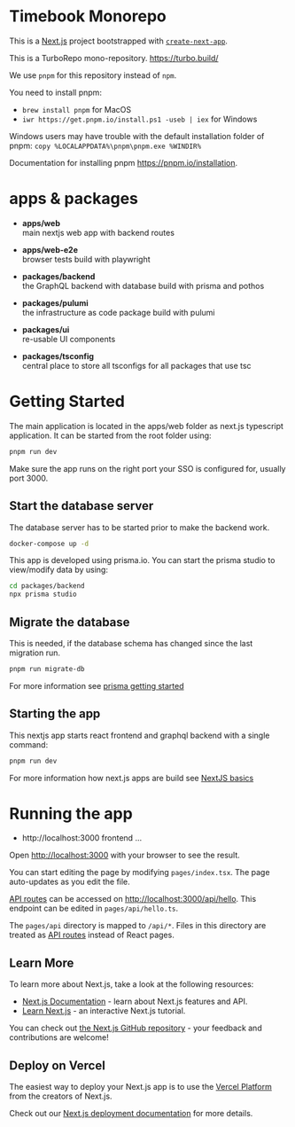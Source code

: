# Timebook Monorepo

This is a [Next.js](https://nextjs.org/) project bootstrapped with [`create-next-app`](https://github.com/vercel/next.js/tree/canary/packages/create-next-app).

This is a TurboRepo mono-repository. https://turbo.build/

We use `pnpm` for this repository instead of `npm`.

You need to install pnpm:

- `brew install pnpm` for MacOS
- `iwr https://get.pnpm.io/install.ps1 -useb | iex` for Windows

Windows users may have trouble with the default installation folder of pnpm:
`copy %LOCALAPPDATA%\pnpm\pnpm.exe %WINDIR%`

Documentation for installing pnpm https://pnpm.io/installation.

# apps & packages

- **apps/web**  
  main nextjs web app with backend routes

- **apps/web-e2e**  
  browser tests build with playwright

- **packages/backend**  
  the GraphQL backend with database build with prisma and pothos

- **packages/pulumi**  
  the infrastructure as code package build with pulumi

- **packages/ui**  
  re-usable UI components

- **packages/tsconfig**  
  central place to store all tsconfigs for all packages that use tsc

# Getting Started

The main application is located in the apps/web folder as next.js typescript application. It can be started from the root folder using:

```bash
pnpm run dev
```

Make sure the app runs on the right port your SSO is configured for, usually port 3000.

## Start the database server

The database server has to be started prior to make the backend work.

```bash
docker-compose up -d
```

This app is developed using prisma.io. You can start the prisma studio to view/modify data by using:

```bash
cd packages/backend
npx prisma studio
```

## Migrate the database

This is needed, if the database schema has changed since the last migration run.

```bash
pnpm run migrate-db
```

For more information see [prisma getting started](https://www.prisma.io/docs/concepts/components/prisma-migrate)

## Starting the app

This nextjs app starts react frontend and graphql backend with a single command:

```bash
pnpm run dev
```

For more information how next.js apps are build see [NextJS basics](https://nextjs.org/learn/basics/navigate-between-pages)

# Running the app

- http://localhost:3000 frontend
  ...

Open [http://localhost:3000](http://localhost:3000) with your browser to see the result.

You can start editing the page by modifying `pages/index.tsx`. The page auto-updates as you edit the file.

[API routes](https://nextjs.org/docs/api-routes/introduction) can be accessed on [http://localhost:3000/api/hello](http://localhost:3000/api/hello). This endpoint can be edited in `pages/api/hello.ts`.

The `pages/api` directory is mapped to `/api/*`. Files in this directory are treated as [API routes](https://nextjs.org/docs/api-routes/introduction) instead of React pages.

## Learn More

To learn more about Next.js, take a look at the following resources:

- [Next.js Documentation](https://nextjs.org/docs) - learn about Next.js features and API.
- [Learn Next.js](https://nextjs.org/learn) - an interactive Next.js tutorial.

You can check out [the Next.js GitHub repository](https://github.com/vercel/next.js/) - your feedback and contributions are welcome!

## Deploy on Vercel

The easiest way to deploy your Next.js app is to use the [Vercel Platform](https://vercel.com/new?utm_medium=default-template&filter=next.js&utm_source=create-next-app&utm_campaign=create-next-app-readme) from the creators of Next.js.

Check out our [Next.js deployment documentation](https://nextjs.org/docs/deployment) for more details.
